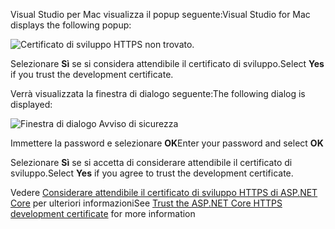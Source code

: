 <span data-ttu-id="08d4e-101">Visual Studio per Mac visualizza il popup seguente:</span><span class="sxs-lookup"><span data-stu-id="08d4e-101">Visual Studio for Mac displays the following popup:</span></span>

![Certificato di sviluppo HTTPS non trovato.](~/getting-started/_static/trustCertMac.png)

<span data-ttu-id="08d4e-104">Selezionare **Sì** se si considera attendibile il certificato di sviluppo.</span><span class="sxs-lookup"><span data-stu-id="08d4e-104">Select **Yes** if you trust the development certificate.</span></span>

<span data-ttu-id="08d4e-105">Verrà visualizzata la finestra di dialogo seguente:</span><span class="sxs-lookup"><span data-stu-id="08d4e-105">The following dialog is displayed:</span></span>

![Finestra di dialogo Avviso di sicurezza](~/getting-started/_static/certMac.png)

<span data-ttu-id="08d4e-107">Immettere la password e selezionare **OK**</span><span class="sxs-lookup"><span data-stu-id="08d4e-107">Enter your password and select **OK**</span></span>

<span data-ttu-id="08d4e-108">Selezionare **Sì** se si accetta di considerare attendibile il certificato di sviluppo.</span><span class="sxs-lookup"><span data-stu-id="08d4e-108">Select **Yes** if you agree to trust the development certificate.</span></span>

<span data-ttu-id="08d4e-109">Vedere [Considerare attendibile il certificato di sviluppo HTTPS di ASP.NET Core](xref:security/enforcing-ssl#trust-the-aspnet-core-https-development-certificate-on-windows-and-macos) per ulteriori informazioni</span><span class="sxs-lookup"><span data-stu-id="08d4e-109">See [Trust the ASP.NET Core HTTPS development certificate](xref:security/enforcing-ssl#trust-the-aspnet-core-https-development-certificate-on-windows-and-macos) for more information</span></span>